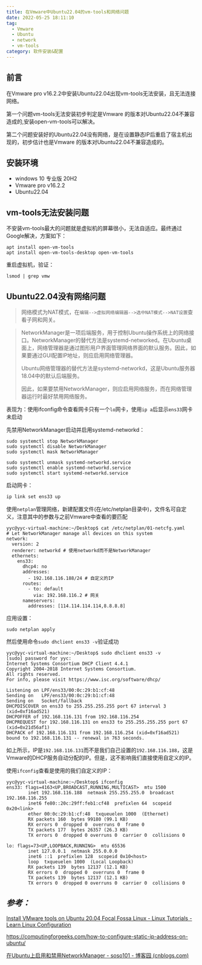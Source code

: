 ```yaml
---
title: 在Vmware中Ubuntu22.04的vm-tools和网络问题
date: 2022-05-25 18:11:10
tag:
  - Vmware
  - Ubuntu
  - network
  - vm-tools
category: 软件安装&配置
---
```


## 前言

在Vmware pro v16.2.2中安装Ubuntu22.04出现vm-tools无法安装，且无法连接网络。

第一个问题vm-tools无法安装初步判定是Vmware 的版本对Ubuntu22.04不兼容造成的,安装open-vm-tools可以解决。

第二个问题安装好的Ubuntu22.04没有网络，是在设置静态IP后重启了宿主机出现的，初步估计也是Vmware 的版本对Ubuntu22.04不兼容造成的。

## 安装环境

- windows 10 专业版 20H2
- Vmware pro v16.2.2
- Ubuntu22.04

## vm-tools无法安装问题

不安装vm-tools最大的问题就是虚拟机的屏幕很小，无法自适应。最终通过Google解决，方案如下：

```shell
apt install open-vm-tools
apt install open-vm-tools-desktop open-vm-tools
```

重启虚拟机，验证：

```shell
lsmod | grep vmw
```

## Ubuntu22.04没有网络问题

> 网络模式为NAT模式，在`编辑-->虚拟网络编辑器-->选中NAT模式-->NAT设置`查看子网和网关。

> NetworkManager是一项后端服务，用于控制Ubuntu操作系统上的网络接口。NetworkManager的替代方法是systemd-networked。在Ubuntu桌面上，网络管理器是通过图形用户界面管理网络界面的默认服务。因此，如果要通过GUI配置IP地址，则应启用网络管理器。
>
> Ubuntu网络管理器的替代方法是systemd-networkd，这是Ubuntu服务器18.04中的默认后端服务。
>
> 因此，如果要禁用NetworkManager，则应启用网络服务，而在网络管理器运行时最好禁用网络服务。

表现为：使用ifconfig命令查看网卡只有一个`lo`网卡，使用`ip a`后显示`ens33`网卡未启动

先禁用NetworkManager启动并启用systemd-networkd：

```shell
sudo systemctl stop NetworkManager
sudo systemctl disable NetworkManager
sudo systemctl mask NetworkManager

sudo systemctl unmask systemd-networkd.service
sudo systemctl enable systemd-networkd.service
sudo systemctl start systemd-networkd.service
```

启动网卡：

```bash
ip link set ens33 up
```

使用`netplan`管理网络，新建配置文件(在/etc/netplan目录中)，文件名可自定义，注意其中的参数与之前Vmware中查看的要匹配

```shell
yyc@yyc-virtual-machine:~/Desktop$ cat /etc/netplan/01-netcfg.yaml 
# Let NetworkManager manage all devices on this system
network:
  version: 2
  renderer: networkd # 使用networkd而不是NetworkManager
  ethernets:
    ens33:
      dhcp4: no
      addresses:
        - 192.168.116.188/24 # 自定义的IP
      routes:
        - to: default
          via: 192.168.116.2 # 网关
      nameservers:
        addresses: [114.114.114.114,8.8.8.8]
```

应用设置：

```shell
sudo netplan apply
```

然后使用命令`sudo dhclient ens33 -v`验证成功

```shell
yyc@yyc-virtual-machine:~/Desktop$ sudo dhclient ens33 -v
[sudo] password for yyc: 
Internet Systems Consortium DHCP Client 4.4.1
Copyright 2004-2018 Internet Systems Consortium.
All rights reserved.
For info, please visit https://www.isc.org/software/dhcp/

Listening on LPF/ens33/00:0c:29:b1:cf:48
Sending on   LPF/ens33/00:0c:29:b1:cf:48
Sending on   Socket/fallback
DHCPDISCOVER on ens33 to 255.255.255.255 port 67 interval 3 (xid=0xf16ad521)
DHCPOFFER of 192.168.116.131 from 192.168.116.254
DHCPREQUEST for 192.168.116.131 on ens33 to 255.255.255.255 port 67 (xid=0x21d56af1)
DHCPACK of 192.168.116.131 from 192.168.116.254 (xid=0xf16ad521)
bound to 192.168.116.131 -- renewal in 763 seconds.
```

如上所示，IP是`192.168.116.131`而不是我们自己设置的`192.168.116.188`，这是Vmware的DHCP服务自动分配的IP。但是，这不影响我们直接使用自定义的IP。

使用`ifconfig`查看是使用的我们自定义的IP：

```shell
yyc@yyc-virtual-machine:~/Desktop$ ifconfig
ens33: flags=4163<UP,BROADCAST,RUNNING,MULTICAST>  mtu 1500
        inet 192.168.116.188  netmask 255.255.255.0  broadcast 192.168.116.255
        inet6 fe80::20c:29ff:feb1:cf48  prefixlen 64  scopeid 0x20<link>
        ether 00:0c:29:b1:cf:48  txqueuelen 1000  (Ethernet)
        RX packets 160  bytes 99180 (99.1 KB)
        RX errors 0  dropped 0  overruns 0  frame 0
        TX packets 177  bytes 26357 (26.3 KB)
        TX errors 0  dropped 0 overruns 0  carrier 0  collisions 0

lo: flags=73<UP,LOOPBACK,RUNNING>  mtu 65536
        inet 127.0.0.1  netmask 255.0.0.0
        inet6 ::1  prefixlen 128  scopeid 0x10<host>
        loop  txqueuelen 1000  (Local Loopback)
        RX packets 139  bytes 12137 (12.1 KB)
        RX errors 0  dropped 0  overruns 0  frame 0
        TX packets 139  bytes 12137 (12.1 KB)
        TX errors 0  dropped 0 overruns 0  carrier 0  collisions 0
```


## *参考：*

[Install VMware tools on Ubuntu 20.04 Focal Fossa Linux - Linux Tutorials - Learn Linux Configuration](https://linuxconfig.org/install-vmware-tools-on-ubuntu-20-04-focal-fossa-linux)

https://computingforgeeks.com/how-to-configure-static-ip-address-on-ubuntu/

[在Ubuntu上启用和禁用NetworkManager - soso101 - 博客园 (cnblogs.com)](https://www.cnblogs.com/nuoforever/p/14176630.html)


